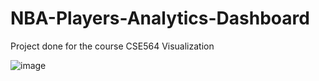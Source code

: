 # NBA-Players-Analytics-Dashboard
Project done for the course CSE564 Visualization

![image](https://user-images.githubusercontent.com/16626483/118382439-9354f200-b5c3-11eb-9e82-aa78935d5386.png)
